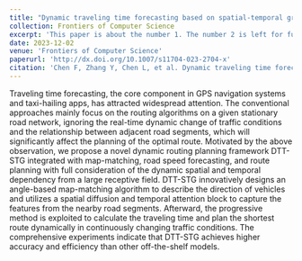 ```yaml
---
title: "Dynamic traveling time forecasting based on spatial-temporal graph convolutional networks"
collection: Frontiers of Computer Science
excerpt: 'This paper is about the number 1. The number 2 is left for future work.'
date: 2023-12-02
venue: 'Frontiers of Computer Science'
paperurl: 'http://dx.doi.org/10.1007/s11704-023-2704-x'
citation: 'Chen F, Zhang Y, Chen L, et al. Dynamic traveling time forecasting based on spatial-temporal graph convolutional networks[J]. Frontiers of Computer Science, 2023, 17(6): 176615.'
---
```


Traveling time forecasting, the core component in GPS navigation systems and taxi-hailing apps, has attracted widespread attention. The conventional approaches mainly focus on the routing algorithms on a given stationary road network, ignoring the real-time dynamic change of traffic conditions and the relationship between adjacent road segments, which will significantly affect the planning of the optimal route. Motivated by the above observation, we propose a novel dynamic routing planning framework DTT-STG integrated with map-matching, road speed forecasting, and route planning with full consideration of the dynamic spatial and temporal dependency from a large receptive field. DTT-STG innovatively designs an angle-based map-matching algorithm to describe the direction of vehicles and utilizes a spatial diffusion and temporal attention block to capture the features from the nearby road segments. Afterward, the progressive method is exploited to calculate the traveling time and plan the shortest route dynamically in continuously changing traffic conditions. The comprehensive experiments indicate that DTT-STG achieves higher accuracy and efficiency than other off-the-shelf models.
